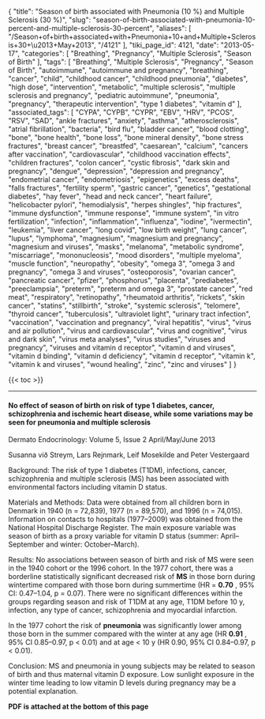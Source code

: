 {
    "title": "Season of birth associated with Pneumonia (10 %) and Multiple Sclerosis (30 %)",
    "slug": "season-of-birth-associated-with-pneumonia-10-percent-and-multiple-sclerosis-30-percent",
    "aliases": [
        "/Season+of+birth+associated+with+Pneumonia+10+and+Multiple+Sclerosis+30+\u2013+May+2013",
        "/4121"
    ],
    "tiki_page_id": 4121,
    "date": "2013-05-17",
    "categories": [
        "Breathing",
        "Pregnancy",
        "Multiple Sclerosis",
        "Season of Birth"
    ],
    "tags": [
        "Breathing",
        "Multiple Sclerosis",
        "Pregnancy",
        "Season of Birth",
        "autoimmune",
        "autoimmune and pregnancy",
        "breathing",
        "cancer",
        "child",
        "childhood cancer",
        "childhood pneumonia",
        "diabetes",
        "high dose",
        "intervention",
        "metabolic",
        "multiple sclerosis",
        "multiple sclerosis and pregnancy",
        "pediatric autoimmune",
        "pneumonia",
        "pregnancy",
        "therapeutic intervention",
        "type 1 diabetes",
        "vitamin d"
    ],
    "associated_tags": [
        "CYPA",
        "CYPB",
        "CYPR",
        "EBV",
        "HRV",
        "PCOS",
        "RSV",
        "SAD",
        "ankle fractures",
        "anxiety",
        "asthma",
        "atherosclerosis",
        "atrial fibrillation",
        "bacteria",
        "bird flu",
        "bladder cancer",
        "blood clotting",
        "bone",
        "bone health",
        "bone loss",
        "bone mineral density",
        "bone stress fractures",
        "breast cancer",
        "breastfed",
        "caesarean",
        "calcium",
        "cancers after vaccination",
        "cardiovascular",
        "childhood vaccination effects",
        "children fractures",
        "colon cancer",
        "cystic fibrosis",
        "dark skin and pregnancy",
        "dengue",
        "depression",
        "depression and pregnancy",
        "endometrial cancer",
        "endometriosis",
        "epigenetics",
        "excess deaths",
        "falls fractures",
        "fertility sperm",
        "gastric cancer",
        "genetics",
        "gestational diabetes",
        "hay fever",
        "head and neck cancer",
        "heart failure",
        "helicobacter pylori",
        "hemodialysis",
        "herpes shingles",
        "hip fractures",
        "immune dysfunction",
        "immune response",
        "immune system",
        "in vitro fertilization",
        "infection",
        "inflammation",
        "influenza",
        "iodine",
        "ivermectin",
        "leukemia",
        "liver cancer",
        "long covid",
        "low birth weight",
        "lung cancer",
        "lupus",
        "lymphoma",
        "magnesium",
        "magnesium and pregnancy",
        "magnesium and viruses",
        "masks",
        "melanoma",
        "metabolic syndrome",
        "miscarriage",
        "mononucleosis",
        "mood disorders",
        "multiple myeloma",
        "muscle function",
        "neuropathy",
        "obesity",
        "omega 3",
        "omega 3 and pregnancy",
        "omega 3 and viruses",
        "osteoporosis",
        "ovarian cancer",
        "pancreatic cancer",
        "pfizer",
        "phosphorus",
        "placenta",
        "prediabetes",
        "preeclampsia",
        "preterm",
        "preterm and omega 3",
        "prostate cancer",
        "red meat",
        "respiratory",
        "retinopathy",
        "rheumatoid arthritis",
        "rickets",
        "skin cancer",
        "statins",
        "stillbirth",
        "stroke",
        "systemic sclerosis",
        "telomere",
        "thyroid cancer",
        "tuberculosis",
        "ultraviolet light",
        "urinary tract infection",
        "vaccination",
        "vaccination and pregnancy",
        "viral hepatitis",
        "virus",
        "virus and air pollution",
        "virus and cardiovascular",
        "virus and cognitive",
        "virus and dark skin",
        "virus meta analyses",
        "virus studies",
        "viruses and pregnancy",
        "viruses and vitamin d receptor",
        "vitamin d and viruses",
        "vitamin d binding",
        "vitamin d deficiency",
        "vitamin d receptor",
        "vitamin k",
        "vitamin k and viruses",
        "wound healing",
        "zinc",
        "zinc and viruses"
    ]
}


{{< toc >}}

---

#### No effect of season of birth on risk of type 1 diabetes, cancer, schizophrenia and ischemic heart disease, while some variations may be seen for pneumonia and multiple sclerosis

Dermato Endocrinology: Volume 5, Issue 2   April/May/June 2013

Susanna við Streym, Lars Rejnmark, Leif Mosekilde and Peter Vestergaard

Background: The risk of type 1 diabetes (T1DM), infections, cancer, schizophrenia and multiple sclerosis (MS) has been associated with environmental factors including vitamin D status.

Materials and Methods: Data were obtained from all children born in Denmark in 1940 (n = 72,839), 1977 (n = 89,570), and 1996 (n = 74,015). Information on contacts to hospitals (1977–2009) was obtained from the National Hospital Discharge Register. The main exposure variable was season of birth as a proxy variable for vitamin D status (summer: April–September and winter: October–March).

Results: No associations between season of birth and risk of MS were seen in the 1940 cohort or the 1996 cohort. In the 1977 cohort, there was a borderline statistically significant decreased risk of  **MS**  in those born during wintertime compared with those born during summertime (HR =  **0.70** , 95% CI: 0.47–1.04, p = 0.07). There were no significant differences within the groups regarding season and risk of T1DM at any age, T1DM before 10 y, infection, any type of cancer, schizophrenia and myocardial infarction.

In the 1977 cohort the risk of  **pneumonia**  was significantly lower among those born in the summer compared with the winter at any age (HR  **0.91** , 95% CI 0.85–0.97, p < 0.01) and at age < 10 y (HR 0.90, 95% CI 0.84–0.97, p < 0.01).

Conclusion: MS and pneumonia in young subjects may be related to season of birth and thus maternal vitamin D exposure. Low sunlight exposure in the winter time leading to low vitamin D levels during pregnancy may be a potential explanation.

 **PDF is attached at the bottom of this page**